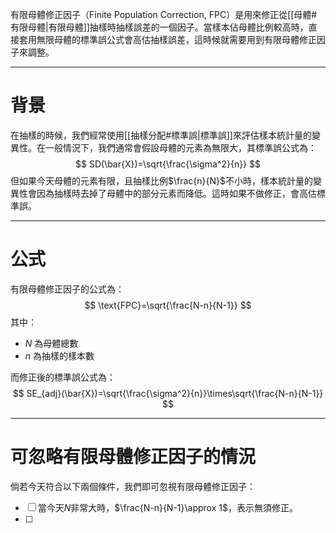 有限母體修正因子（Finite Population Correction, FPC）是用來修正從[[母體#有限母體|有限母體]]抽樣時抽樣誤差的一個因子。當樣本佔母體比例較高時，直接套用無限母體的標準誤公式會高估抽樣誤差，這時候就需要用到有限母體修正因子來調整。
- - -
# 背景
在抽樣的時候，我們經常使用[[抽樣分配#標準誤|標準誤]]來評估樣本統計量的變異性。在一般情況下，我們通常會假設母體的元素為無限大，其標準誤公式為：
$$
SD(\bar{X})=\sqrt{\frac{\sigma^2}{n}}
$$
但如果今天母體的元素有限，且抽樣比例$\frac{n}{N}$不小時，樣本統計量的變異性會因為抽樣時去掉了母體中的部分元素而降低。這時如果不做修正，會高估標準誤。
- - -
# 公式
有限母體修正因子的公式為：
$$
\text{FPC}=\sqrt{\frac{N-n}{N-1}}
$$
其中：
- $N$ 為母體總數
- $n$ 為抽樣的樣本數

而修正後的標準誤公式為：
$$
SE_{adj}(\bar{X})=\sqrt{\frac{\sigma^2}{n}}\times\sqrt{\frac{N-n}{N-1}}
$$
- - -
# 可忽略有限母體修正因子的情況

倘若今天符合以下兩個條件，我們即可忽視有限母體修正因子：
- [ ] 當今天$N$非常大時，$\frac{N-n}{N-1}\approx 1$，表示無須修正。
- [ ] 